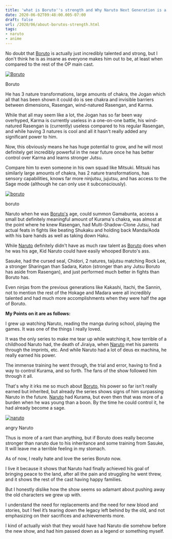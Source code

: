 ```yaml
---
title: 'what is Boruto''s strength and Why Naruto Next Generation is a Crap Show'
date: 2020-06-02T09:48:00.005-07:00
draft: false
url: /2020/06/about-borutos-strength.html
tags: 
- naruto
- anime
---
```


  

No doubt that [Boruto](https://en.wikipedia.org/wiki/Boruto:_Naruto_Next_Generations) is actually just incredibly talented and strong, but I don't think he is as insane as everyone makes him out to be, at least when compared to the rest of the OP main cast.

[![Boruto](https://1.bp.blogspot.com/-iPkCdaD0Vl0/XtaC1IY4kqI/AAAAAAAACUI/erJLCIt8nIknLeo9vB7U02RhAvwEt7BEgCEwYBhgLKs4DAL1OcqzZlpH-bvuFXRlfXyUbePYI1njbOB6dMHPfoGcpgMpwyfs_NGXDiqvnjAL7koCfaP2EEZ_9JAqfEoEgBfrCtLe3kx5JKOMis3l0psv26hWKbuoD4juSM6UIjL6Z1HERcIrvUTQbvEjhJSVqgPMPoZJZUncwPi8UmkBmCabaO-ggODquvW0h1ptoPKUfBsqUxYPGdNHlPUd0UMUXO82PYH0sSfJ8JvBErF--Tf1UGmI4CuLYCWSD08pWOtjisGMw5Qk2bqGg3rssBhOsmXaDf28VVwlr9EAq45LzjsZkVZdMEv68J_25Rhhriozu4lWHFOR6WEe8SbM5XpzVpoOMxXIFWjlcvEJ8C6JDsIGp4dc9yXAHNGUodFyNDXxmHdC0R49OoB530hs1PwBmM-8TKHnnffiYi_MY6uUb7dL8ARuvkYWvk9aH0y3HW6KywLyZOhbZTm5HzKu5exeQh0a5JPKNn_InE1cVgdDZHHb1dqGgoLkn5gLr9NCiYNW6NMIEYpgq96qBSNAQ-vpejoFEDSIrjuzsNtdRXcTuTtwo2YKFnob1alsgNR4vu77GzRx8uTSYYHEe68lLe3OvB5M_90GZXXLp2UgQVLm5MLaQ2vYF/s1600-rw/5793-SeriesHeader_Boruto_2000x800.jpg "boruto")](https://1.bp.blogspot.com/-iPkCdaD0Vl0/XtaC1IY4kqI/AAAAAAAACUI/erJLCIt8nIknLeo9vB7U02RhAvwEt7BEgCEwYBhgLKs4DAL1OcqzZlpH-bvuFXRlfXyUbePYI1njbOB6dMHPfoGcpgMpwyfs_NGXDiqvnjAL7koCfaP2EEZ_9JAqfEoEgBfrCtLe3kx5JKOMis3l0psv26hWKbuoD4juSM6UIjL6Z1HERcIrvUTQbvEjhJSVqgPMPoZJZUncwPi8UmkBmCabaO-ggODquvW0h1ptoPKUfBsqUxYPGdNHlPUd0UMUXO82PYH0sSfJ8JvBErF--Tf1UGmI4CuLYCWSD08pWOtjisGMw5Qk2bqGg3rssBhOsmXaDf28VVwlr9EAq45LzjsZkVZdMEv68J_25Rhhriozu4lWHFOR6WEe8SbM5XpzVpoOMxXIFWjlcvEJ8C6JDsIGp4dc9yXAHNGUodFyNDXxmHdC0R49OoB530hs1PwBmM-8TKHnnffiYi_MY6uUb7dL8ARuvkYWvk9aH0y3HW6KywLyZOhbZTm5HzKu5exeQh0a5JPKNn_InE1cVgdDZHHb1dqGgoLkn5gLr9NCiYNW6NMIEYpgq96qBSNAQ-vpejoFEDSIrjuzsNtdRXcTuTtwo2YKFnob1alsgNR4vu77GzRx8uTSYYHEe68lLe3OvB5M_90GZXXLp2UgQVLm5MLaQ2vYF/s1600-rw/5793-SeriesHeader_Boruto_2000x800.jpg)

Boruto

  

He has 3 nature transformations, large amounts of chakra, the Jogan which all that has been shown it could do is see chakra and invisible barriers between dimensions, Rasengan, wind-natured Rasengan, and Karma.

  

While that all may seem like a lot, the Jogan has so far been way overhyped, Karma is currently useless in a one-on-one battle, his wind-natured Rasengan is (currently) useless compared to his regular Rasengan, and while having 3 natures is cool and all it hasn't really added any significant power to him.

  

Now, this obviously means he has huge potential to grow, and he will most definitely get incredibly powerful in the near future once he has better control over Karma and learns stronger Jutsu.

  

Compare him to even someone in his own squad like Mitsuki. Mitsuki has similarly large amounts of chakra, has 2 nature transformations, has sensory capabilities, knows far more ninjutsu, jujutsu, and has access to the Sage mode (although he can only use it subconsciously).

[![boruto](https://1.bp.blogspot.com/-p7EPFXPITMc/XtaDHbZ9OVI/AAAAAAAACUQ/5xFQIlt-edsEhDmiiNI--l37FKUWhCSuACEwYBhgLKs4DAL1OcqzZlpH-bvuFXRlfXyUbePYI1njbOB6dMHPfoGcpgMpwyfs_NGXDiqvnjAL7koCfaP2EEZ_9JAqfEoEgBfrCtLe3kx5JKOMis3l0psv26hWKbuoD4juSM6UIjL6Z1HERcIrvUTQbvEjhJSVqgPMPoZJZUncwPi8UmkBmCabaO-ggODquvW0h1ptoPKUfBsqUxYPGdNHlPUd0UMUXO82PYH0sSfJ8JvBErF--Tf1UGmI4CuLYCWSD08pWOtjisGMw5Qk2bqGg3rssBhOsmXaDf28VVwlr9EAq45LzjsZkVZdMEv68J_25Rhhriozu4lWHFOR6WEe8SbM5XpzVpoOMxXIFWjlcvEJ8C6JDsIGp4dc9yXAHNGUodFyNDXxmHdC0R49OoB530hs1PwBmM-8TKHnnffiYi_MY6uUb7dL8ARuvkYWvk9aH0y3HW6KywLyZOhbZTm5HzKu5exeQh0a5JPKNn_InE1cVgdDZHHb1dqGgoLkn5gLr9NCiYNW6NMIEYpgq96qBSNAQ-vpejoFEDSIrjuzsNtdRXcTuTtwo2YKFnob1alsgNR4vu77GzRx8uTSYYHEe68lLe3OvB5M_90GZXXLp2UgQVLm5MLaQ2vYF/s1600-rw/Older_Boruto.png "boruto")](https://1.bp.blogspot.com/-p7EPFXPITMc/XtaDHbZ9OVI/AAAAAAAACUQ/5xFQIlt-edsEhDmiiNI--l37FKUWhCSuACEwYBhgLKs4DAL1OcqzZlpH-bvuFXRlfXyUbePYI1njbOB6dMHPfoGcpgMpwyfs_NGXDiqvnjAL7koCfaP2EEZ_9JAqfEoEgBfrCtLe3kx5JKOMis3l0psv26hWKbuoD4juSM6UIjL6Z1HERcIrvUTQbvEjhJSVqgPMPoZJZUncwPi8UmkBmCabaO-ggODquvW0h1ptoPKUfBsqUxYPGdNHlPUd0UMUXO82PYH0sSfJ8JvBErF--Tf1UGmI4CuLYCWSD08pWOtjisGMw5Qk2bqGg3rssBhOsmXaDf28VVwlr9EAq45LzjsZkVZdMEv68J_25Rhhriozu4lWHFOR6WEe8SbM5XpzVpoOMxXIFWjlcvEJ8C6JDsIGp4dc9yXAHNGUodFyNDXxmHdC0R49OoB530hs1PwBmM-8TKHnnffiYi_MY6uUb7dL8ARuvkYWvk9aH0y3HW6KywLyZOhbZTm5HzKu5exeQh0a5JPKNn_InE1cVgdDZHHb1dqGgoLkn5gLr9NCiYNW6NMIEYpgq96qBSNAQ-vpejoFEDSIrjuzsNtdRXcTuTtwo2YKFnob1alsgNR4vu77GzRx8uTSYYHEe68lLe3OvB5M_90GZXXLp2UgQVLm5MLaQ2vYF/s1600-rw/Older_Boruto.png)

boruto

  

Naruto when he was [Boruto's](https://en.wikipedia.org/wiki/Boruto:_Naruto_Next_Generations) age, could summon Gamabunta, access a small but definitely meaningful amount of Kurama's chakra, was almost at the point where he knew Rasengan, had Multi-Shadow-Clone Jutsu, had actual feats in fights like beating Shukaku and holding back Manda/Aoda with his bare hands as well as taking down Haku.

  

While [Naruto](https://en.wikipedia.org/wiki/Naruto) definitely didn't have as much raw talent as [Boruto](https://en.wikipedia.org/wiki/Boruto:_Naruto_Next_Generations) does when he was his age, Kid Naruto could have easily whooped Boruto's ass.

  

Sasuke, had the cursed seal, Chidori, 2 natures, taijutsu matching Rock Lee, a stronger Sharingan than Sadara, Katon (stronger than any Jutsu Boruto has aside from Rasengan), and just performed much better in fights than Boruto has.

  

Even ninjas from the previous generations like Kakashi, Itachi, the Sannin, not to mention the rest of the Hokage and Madara were all incredibly talented and had much more accomplishments when they were half the age of Boruto.

  

**My Points on it are as follows:**

  

I grew up watching Naruto, reading the manga during school, playing the games. It was one of the things I really loved.

  

It was the only series to make me tear up while watching it, how terrible of a childhood Naruto had, the death of Jiraiya, when [Naruto](https://en.wikipedia.org/wiki/Naruto) met his parents through the imprints, etc. And while Naruto had a lot of deus ex machina, he really earned his power.

  

The immense training he went through, the trial and error, having to find a way to control Kurama, and so forth. The fans of the show followed him through it all.

  

That's why it irks me so much about [Boruto](https://en.wikipedia.org/wiki/Boruto:_Naruto_Next_Generations), his power so far isn't really earned but inherited, but already the series shows signs of him surpassing Naruto in the future. [Naruto](https://en.wikipedia.org/wiki/Naruto) had Kurama, but even then that was more of a burden when he was young than a boon. By the time he could control it, he had already become a sage.

[![naruto](https://1.bp.blogspot.com/-Xm9xSsFPin0/Xs8gMM2HzqI/AAAAAAAACSs/kY-CPOJ_TMImg9q2meEvJIa0H8Z18bXYgCPcBGAYYCw/s1600-rw/nst_banner2.jpg "naruto")](https://1.bp.blogspot.com/-Xm9xSsFPin0/Xs8gMM2HzqI/AAAAAAAACSs/kY-CPOJ_TMImg9q2meEvJIa0H8Z18bXYgCPcBGAYYCw/s1600-rw/nst_banner2.jpg)

angry Naruto

  

Thus is more of a rant than anything, but if Boruto does really become stronger than naruto due to his inheritance and some training from Sasuke, It will leave me a terrible feeling in my stomach.

As of now, I really hate and love the series Boruto now.

  

I live it because it shows that Naruto had finally achieved his goal of bringing peace to the land, after all the pain and struggling he went threw, and it shows the rest of the cast having happy families.

  

But I honestly dislike how the show seems so adamant about pushing away the old characters we grew up with.

  

I understand the need for replacements and the need for new blood and stories, but I feel it’s tearing down the legacy left behind by the old, and not emphasizing on their sacrifices and achievements more.

  

I kind of actually wish that they would have had Naruto die somehow before the new show, and had him passed down as a legend or something myself.